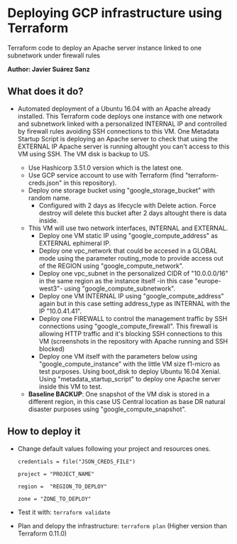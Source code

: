 Deploying GCP infrastructure using Terraform
===========
Terraform code to deploy an Apache server instance linked to one subnetwork under firewall rules 

**Author: Javier Suárez Sanz**


## What does it do?
   - Automated deployment of a Ubuntu 16.04 with an Apache already installed. This Terraform code deploys one instance with one network and subnetwork linked with a personalized INTERNAL IP and controlled by firewall rules avoiding SSH connections to this VM. One Metadata Startup Script is deploying an Apache server to check that using the EXTERNAL IP Apache server is running altought you can't access to this VM using SSH. The VM disk is backup to US.

     * Use Hashicorp 3.51.0 version which is the latest one.
     * Use GCP service account to use with Terraform (find "terraform-creds.json" in this repository).
     * Deploy one storage bucket using "google_storage_bucket" with random name.
       - Configured with 2 days as lifecycle with Delete action. Force destroy will delete this bucket after 2 days altought there is data inside.
     * This VM will use two network interfaces, INTERNAL and EXTERNAL.
       - Deploy one VM static IP using "google_compute_address" as EXTERNAL ephimeral IP.
       - Deploy one vpc_network that could be accesed in a GLOBAL mode using the parameter routing_mode to provide access out of the REGION using "google_compute_network".
       - Deploy one vpc_subnet in the personalized CIDR of "10.0.0.0/16" in the same region as the instance itself -in this case "europe-west3"- using "google_compute_subnetwork".
       - Deploy one VM INTERNAL IP using "google_compute_address" again but in this case setting address_type as INTERNAL with the IP "10.0.41.41".
       - Deploy one FIREWALL to control the management traffic by SSH connections using "google_compute_firewall".
         This firewall is allowing HTTP traffic and it's blocking SSH connections to this VM (screenshots in the repository with Apache running and SSH blocked)
       - Deploy one VM itself with the parameters below using "google_compute_instance" with the little VM size f1-micro as test purposes.
         Using boot_disk to deploy Ubuntu 16.04 Xenial.
         Using "metadata_startup_script" to deploy one Apache server inside this VM to test.
     * **Baseline BACKUP**: One snapshot of the VM disk is stored in a different region, in this case US Central location as base DR natural disaster purposes using "google_compute_snapshot".

## How to deploy it

* Change default values following your project and resources ones. 

  ````credentials = file("JSON_CREDS_FILE")````

  ````project = "PROJECT_NAME"````

  ````region =  "REGION_TO_DEPLOY"````

  ````zone = "ZONE_TO_DEPLOY"````


* Test it with: ````terraform validate````
* Plan and delopy the infrastructure: ````terraform plan```` (Higher version than Terraform 0.11.0)

